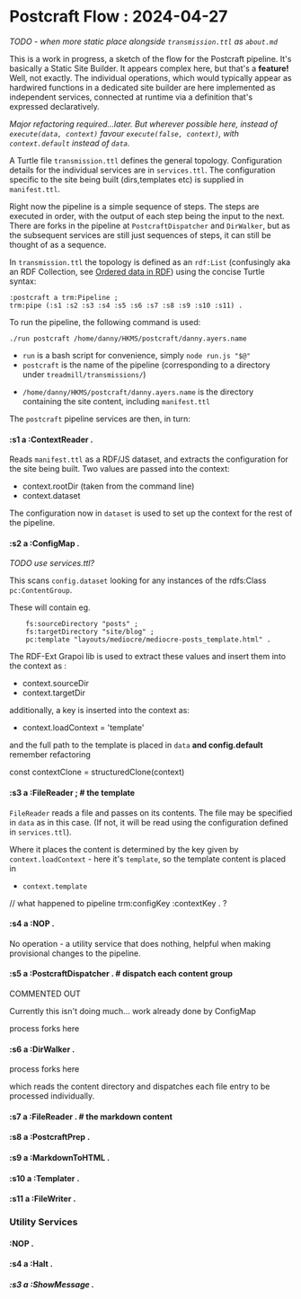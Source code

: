 # Postcraft Flow : 2024-04-27

_TODO - when more static place alongside `transmission.ttl` as `about.md`_

This is a work in progress, a sketch of the flow for the Postcraft pipeline. It's basically a Static Site Builder. It appears complex here, but that's a **feature!** Well, not exactly. The individual operations, which would typically appear as hardwired functions in a dedicated site builder are here implemented as independent services, connected at runtime via a definition that's expressed declaratively.

_Major refactoring required...later. But wherever possible here, instead of `execute(data, context)` favour `execute(false, context)`, with `context.default` instead of `data`._

A Turtle file `transmission.ttl` defines the general topology. Configuration details for the individual services are in `services.ttl`. The configuration specific to the site being built (dirs,templates etc) is supplied in `manifest.ttl`.

Right now the pipeline is a simple sequence of steps. The steps are executed in order, with the output of each step being the input to the next. There are forks in the pipeline at `PostcraftDispatcher` and `DirWalker`, but as the subsequent services are still just sequences of steps, it can still be thought of as a sequence.

In `transmission.ttl` the topology is defined as an `rdf:List` (confusingly aka an RDF Collection, see [Ordered data in RDF](https://ontola.io/blog/ordered-data-in-rdf)) using the concise Turtle syntax:

```
:postcraft a trm:Pipeline ;
trm:pipe (:s1 :s2 :s3 :s4 :s5 :s6 :s7 :s8 :s9 :s10 :s11) .
```

To run the pipeline, the following command is used:

```
./run postcraft /home/danny/HKMS/postcraft/danny.ayers.name
```

- `run` is a bash script for convenience, simply `node run.js "$@"`
- `postcraft` is the name of the pipeline (corresponding to a directory under `treadmill/transmissions/`)

* `/home/danny/HKMS/postcraft/danny.ayers.name` is the directory containing the site content, including `manifest.ttl`

The `postcraft` pipeline services are then, in turn:

#### :s1 a :ContextReader .

Reads `manifest.ttl` as a RDF/JS dataset, and extracts the configuration for the site being built.
Two values are passed into the context:

- context.rootDir (taken from the command line)
- context.dataset

The configuration now in `dataset` is used to set up the context for the rest of the pipeline.

#### :s2 a :ConfigMap .

_TODO use services.ttl?_

This scans `config.dataset` looking for any instances of the rdfs:Class `pc:ContentGroup`.

These will contain eg.

```
    fs:sourceDirectory "posts" ;
    fs:targetDirectory "site/blog" ;
    pc:template "layouts/mediocre/mediocre-posts_template.html" .
```

The RDF-Ext Grapoi lib is used to extract these values and insert them into the context as :

- context.sourceDir
- context.targetDir

additionally, a key is inserted into the context as:

- context.loadContext = 'template'

and the full path to the template is placed in `data` **and config.default** remember refactoring

const contextClone = structuredClone(context)

#### :s3 a :FileReader ; # the template

`FileReader` reads a file and passes on its contents. The file may be specified in `data` as in this case. (If not, it will be read using the configuration defined in `services.ttl`).

Where it places the content is determined by the key given by `context.loadContext` - here it's `template`, so the template content is placed in

- `context.template`

// what happened to pipeline trm:configKey :contextKey . ?

#### :s4 a :NOP .

No operation - a utility service that does nothing, helpful when making provisional changes to the pipeline.

#### :s5 a :PostcraftDispatcher . # dispatch each content group

COMMENTED OUT

Currently this isn't doing much... work already done by ConfigMap

process forks here

#### :s6 a :DirWalker .

process forks here

which reads the content directory and dispatches each file entry to be processed individually.

#### :s7 a :FileReader . # the markdown content

#### :s8 a :PostcraftPrep .

#### :s9 a :MarkdownToHTML .

#### :s10 a :Templater .

#### :s11 a :FileWriter .

### Utility Services

#### :NOP .

#### :s4 a :Halt .

##### :s3 a :ShowMessage .
